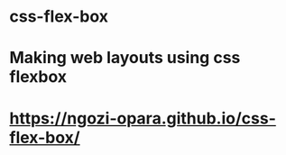# css-flex-box
# Making web layouts using css flexbox

# https://ngozi-opara.github.io/css-flex-box/

